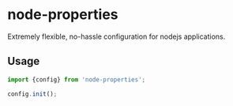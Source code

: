 # node-properties

Extremely flexible, no-hassle configuration for nodejs applications.


## Usage

```typescript
import {config} from 'node-properties';

config.init();


```
